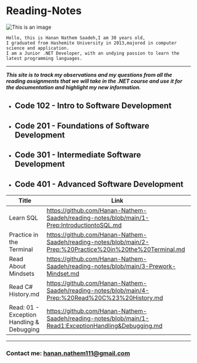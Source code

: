 # Reading-Notes

![This is an image](https://th.bing.com/th/id/R.898a8b5c021f3b65a8e6e47ac6c7157c?rik=WmWbMjVFyj6l1w&pid=ImgRaw&r=0)
```
Hello, this is Hanan Nathem Saadeh,I am 30 years old,
I graduated from Hashemite University in 2013,majored in computer science and application.
I am a Junior .NET Developer, with an undying passion to learn the latest programming languages. 
```
---
***This site is to track my observations and my questions from all the reading assignments that we will take in the .NET course and use it for the documentation and highlight my new information.*** 


- ## Code 102 - Intro to Software Development

- ## Code 201 - Foundations of Software Development

- ## Code 301 - Intermediate Software Development

- ## Code 401 - Advanced Software Development

| Title      | Link |
| ----------- | ----------- |
| Learn SQL      |  https://github.com/Hanan-Nathem-Saadeh/reading-notes/blob/main/1-Prep:IntroductiontoSQL.md       |
| Practice in the Terminal    | https://github.com/Hanan-Nathem-Saadeh/reading-notes/blob/main/2-Prep:%20Practice%20in%20the%20Terminal.md |
|Read About Mindsets   |  https://github.com/Hanan-Nathem-Saadeh/reading-notes/blob/main/3-Prework-Mindset.md |
| Read C# History.md    | https://github.com/Hanan-Nathem-Saadeh/reading-notes/blob/main/4-Prep:%20Read%20C%23%20History.md |
| Read: 01 - Exception Handling & Debugging | https://github.com/Hanan-Nathem-Saadeh/reading-notes/blob/main/1-Read1:ExceptionHandling&Debugging.md |


---
### Contact me: <hanan.nathem111@gmail.com>


